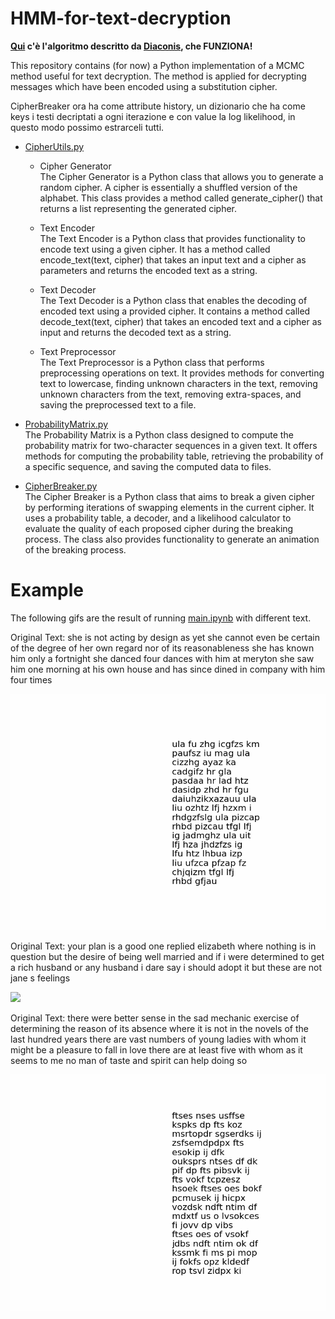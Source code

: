 # HMM-for-text-decryption

**[Qui](main.ipynb) c'è l'algoritmo descritto da [Diaconis](articles/MCMCRev.pdf), che FUNZIONA!**

This repository contains (for now) a Python implementation of a MCMC method useful for text decryption.
The method is applied for decrypting messages which have been encoded using a substitution cipher.

CipherBreaker ora ha come attribute history, un dizionario che ha come keys i testi decriptati a ogni iterazione e con value la log likelihood, in questo modo possimo estrarceli tutti.

- [CipherUtils.py](src/CipherUtils.py) 
    - Cipher Generator \
        The Cipher Generator is a Python class that allows you to generate a random cipher. A cipher is essentially a shuffled version of the alphabet. This class provides a method called generate_cipher() that returns a list representing the generated cipher.

    - Text Encoder \
        The Text Encoder is a Python class that provides functionality to encode text using a given cipher. It has a method called encode_text(text, cipher) that takes an input text and a cipher as parameters and returns the encoded text as a string.

    - Text Decoder \
        The Text Decoder is a Python class that enables the decoding of encoded text using a provided cipher. It contains a method called decode_text(text, cipher) that takes an encoded text and a cipher as input and returns the decoded text as a string.

    - Text Preprocessor \
        The Text Preprocessor is a Python class that performs preprocessing operations on text. It provides methods for converting text to lowercase, finding unknown characters in the text, removing unknown characters from the text, removing extra-spaces, and saving the preprocessed text to a file.



- [ProbabilityMatrix.py](src/ProbabilityMatrix.py) \
    The Probability Matrix is a Python class designed to compute the probability matrix for two-character sequences in a given text. It offers methods for computing the probability table, retrieving the probability of a specific sequence, and saving the computed data to files.


- [CipherBreaker.py](src/CipherBreaker.py) \
    The Cipher Breaker is a Python class that aims to break a given cipher by performing iterations of swapping elements in the current cipher. It uses a probability table, a decoder, and a likelihood calculator to evaluate the quality of each proposed cipher during the breaking process. The class also provides functionality to generate an animation of the breaking process.

# Example

The following gifs are the result of running [main.ipynb](main.ipynb) with different text.

Original Text: she is not acting by design as yet she cannot even be certain of the degree of her own regard nor of its reasonableness she has known him only a fortnight she danced four dances with him at meryton she saw him one morning at his own house and has since dined in company with him four times

![](GIF/she%20is%20not.gif)


Original Text: your plan is a good one replied elizabeth where nothing is in question but the desire of being well married and if i were determined to get a rich husband or any husband i dare say i should adopt it but these are not jane s feelings

![](GIF/your%20plan.gif)


Original Text: there were better sense in the sad mechanic exercise of determining the reason of its absence where it is not in the novels of the last hundred years there are vast numbers of young ladies with whom it might be a pleasure to fall in love there are at least five with whom as it seems to me no man of taste and spirit can help doing so


![](GIF/there%20were.gif)
